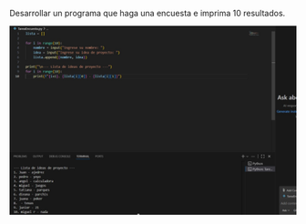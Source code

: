 Desarrollar un programa que haga una encuesta e imprima 10 resultados.

![Texto alternativo](./Tareaencuesta.jpg/)
